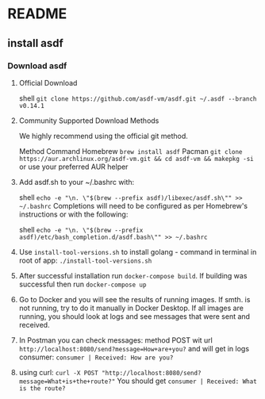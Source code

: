 # README

## install asdf

### Download asdf

1. Official Download

    shell
    `git clone https://github.com/asdf-vm/asdf.git ~/.asdf --branch v0.14.1`

2. Community Supported Download Methods

    We highly recommend using the official git method.

    Method	    Command
    Homebrew	`brew install asdf`
    Pacman	    `git clone https://aur.archlinux.org/asdf-vm.git && cd asdf-vm && makepkg -si` or use your preferred AUR helper


3. Add asdf.sh to your ~/.bashrc with:

    shell
    `echo -e "\n. \"$(brew --prefix asdf)/libexec/asdf.sh\"" >> ~/.bashrc`
    Completions will need to be configured as per Homebrew's instructions or with the following:
    
    shell
    `echo -e "\n. \"$(brew --prefix asdf)/etc/bash_completion.d/asdf.bash\"" >> ~/.bashrc
    `

4. Use ``install-tool-versions.sh`` to install golang  - command in terminal in root of app: `./install-tool-versions.sh`

5. After successful installation run `docker-compose build`. 
If building was successful then run `docker-compose up` 

6. Go to Docker and you will see the results of running images. If smth. is not running, try to do it manually in Docker Desktop. 
If all images are running, you should look at logs and see messages that were sent and received. 

7. In Postman you can check messages: method POST wit url `http://localhost:8080/send?message=How+are+you?` and will get in logs consumer:
    `consumer | Received: How are you?`

8. using curl: `curl -X POST "http://localhost:8080/send?message=What+is+the+route?"`
    You should get `consumer | Received: What is the route?`